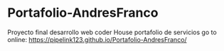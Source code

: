 # Portafolio-AndresFranco
Proyecto final desarrollo web coder House
portafolio de servicios
go to online:   https://pipelink123.github.io/Portafolio-AndresFranco/
